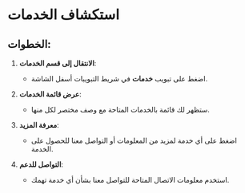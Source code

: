 # استكشاف الخدمات

## الخطوات:

1. **الانتقال إلى قسم الخدمات**:

   - اضغط على تبويب **خدمات** في شريط التبويبات أسفل الشاشة.

2. **عرض قائمة الخدمات**:

   - ستظهر لك قائمة بالخدمات المتاحة مع وصف مختصر لكل منها.

3. **معرفة المزيد**:

   - اضغط على أي خدمة لمزيد من المعلومات أو التواصل معنا للحصول على الخدمة.

4. **التواصل للدعم**:

   - استخدم معلومات الاتصال المتاحة للتواصل معنا بشأن أي خدمة تهمك.